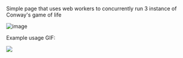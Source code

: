 Simple page that uses web workers to concurrently run 3 instance of Conway's game of life

![image](https://github.com/nik-idc/golp/assets/58989190/45cb5ec8-a4aa-440f-8633-73571411ff8b)

Example usage GIF:

![](https://i.imgur.com/gIm4jW4.gif)
